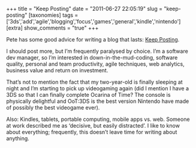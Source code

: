 +++
title = "Keep Posting"
date = "2011-06-27 22:05:19"
slug = "keep-posting"
[taxonomies]
tags = ['3ds','add','agile','blogging','focus','games','general','kindle','nintendo']
[extra]
show_comments = "true"
+++

Pete has some good advice for writing a blog that lasts: [Keep Posting](http://rasterweb.net/raster/2011/06/25/the-one-key/).

I should post more, but I’m frequently paralysed by choice. I’m a software dev manager, so I’m interested in down-in-the-mud-coding, software quality, personal and team productivity, agile techniques, web analytics, business value and return on investment.

That’s not to mention the fact that my two-year-old is finally sleeping at night and I’m starting to pick up videogaming again (did I mention I have a 3DS so that I can finally complete Ocarina of Time? The console is physically delightful and OoT:3DS is the best version Nintendo have made of possibly the best videogame ever).

Also: Kindles, tablets, portable computing, mobile apps vs. web. Someone at work described me as ‘decisive, but easily distracted’. I like to know about everything; frequently, this doesn’t leave time for writing about anything.
